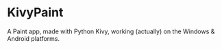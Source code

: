 # KivyPaint
A Paint app, made with Python Kivy, working (actually) on the Windows & Android platforms.
